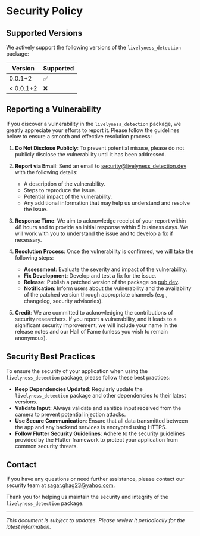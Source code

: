 # Security Policy

## Supported Versions

We actively support the following versions of the `livelyness_detection` package:

| Version | Supported          |
| ------- | ------------------ |
| 0.0.1+2   | :white_check_mark: |
| < 0.0.1+2 | :x:                |

## Reporting a Vulnerability

If you discover a vulnerability in the `livelyness_detection` package, we greatly appreciate your efforts to report it. Please follow the guidelines below to ensure a smooth and effective resolution process:

1. **Do Not Disclose Publicly**: To prevent potential misuse, please do not publicly disclose the vulnerability until it has been addressed.

2. **Report via Email**: Send an email to [security@livelyness_detection.dev](mailto:sagar.ghag23@yahoo.com) with the following details:
   - A description of the vulnerability.
   - Steps to reproduce the issue.
   - Potential impact of the vulnerability.
   - Any additional information that may help us understand and resolve the issue.

3. **Response Time**: We aim to acknowledge receipt of your report within 48 hours and to provide an initial response within 5 business days. We will work with you to understand the issue and to develop a fix if necessary.

4. **Resolution Process**: Once the vulnerability is confirmed, we will take the following steps:
   - **Assessment**: Evaluate the severity and impact of the vulnerability.
   - **Fix Development**: Develop and test a fix for the issue.
   - **Release**: Publish a patched version of the package on [pub.dev]([https://pub.dev](https://pub.dev/packages/livelyness_detection)).
   - **Notification**: Inform users about the vulnerability and the availability of the patched version through appropriate channels (e.g., changelog, security advisories).

5. **Credit**: We are committed to acknowledging the contributions of security researchers. If you report a vulnerability, and it leads to a significant security improvement, we will include your name in the release notes and our Hall of Fame (unless you wish to remain anonymous).

## Security Best Practices

To ensure the security of your application when using the `livelyness_detection` package, please follow these best practices:

- **Keep Dependencies Updated**: Regularly update the `livelyness_detection` package and other dependencies to their latest versions.
- **Validate Input**: Always validate and sanitize input received from the camera to prevent potential injection attacks.
- **Use Secure Communication**: Ensure that all data transmitted between the app and any backend services is encrypted using HTTPS.
- **Follow Flutter Security Guidelines**: Adhere to the security guidelines provided by the Flutter framework to protect your application from common security threats.

## Contact

If you have any questions or need further assistance, please contact our security team at [sagar.ghag23@yahoo.com](mailto:sagar.ghag23@yahoo.com).

Thank you for helping us maintain the security and integrity of the `livelyness_detection` package.

---

*This document is subject to updates. Please review it periodically for the latest information.*
